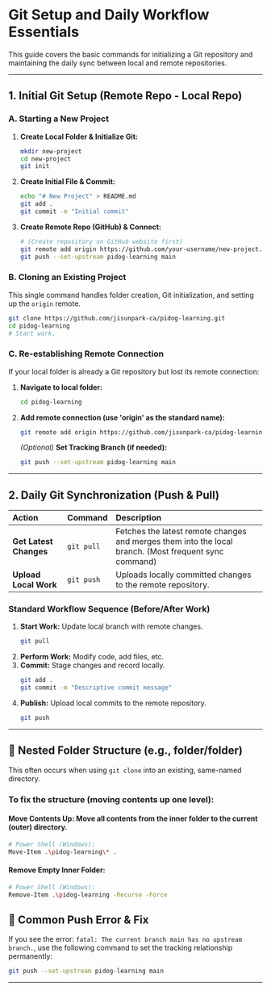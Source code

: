 # Git Setup and Daily Workflow Essentials

This guide covers the basic commands for initializing a Git repository and maintaining the daily sync between local and remote repositories.

---

## 1. Initial Git Setup (Remote Repo - Local Repo)

### A. Starting a New Project

1.  **Create Local Folder & Initialize Git:**
    ```bash
    mkdir new-project
    cd new-project
    git init
    ```
2.  **Create Initial File & Commit:**
    ```bash
    echo "# New Project" > README.md
    git add .
    git commit -m "Initial commit"
    ```
3.  **Create Remote Repo (GitHub) & Connect:**
    ```bash
    # (Create repository on GitHub website first)
    git remote add origin https://github.com/your-username/new-project.git
    git push --set-upstream pidog-learning main
    ```

### B. Cloning an Existing Project

This single command handles folder creation, Git initialization, and setting up the `origin` remote.

```bash
git clone https://github.com/jisunpark-ca/pidog-learning.git
cd pidog-learning
# Start work.
```

### C. Re-establishing Remote Connection

If your local folder is already a Git repository but lost its remote connection:

1.  **Navigate to local folder:**
    ```bash
    cd pidog-learning
    ```
2.  **Add remote connection (use 'origin' as the standard name):**
    ```bash
    git remote add origin https://github.com/jisunpark-ca/pidog-learning.git
    ```
    *(Optional)* **Set Tracking Branch (if needed):**
    ```bash
    git push --set-upstream pidog-learning main
    ```
---

## 2. Daily Git Synchronization (Push & Pull)

| Action | Command | Description |
| :--- | :--- | :--- |
| **Get Latest Changes** | `git pull` | Fetches the latest remote changes and merges them into the local branch. (Most frequent sync command)|
| **Upload Local Work** | `git push` | Uploads locally committed changes to the remote repository. |

### Standard Workflow Sequence (Before/After Work)

1.  **Start Work:** Update local branch with remote changes.
    ```bash
    git pull
    ```
2.  **Perform Work:** Modify code, add files, etc.
3.  **Commit:** Stage changes and record locally.
    ```bash
    git add .
    git commit -m "Descriptive commit message"
    ```
3.  **Publish:** Upload local commits to the remote repository.
    ```bash
    git push
    ```

---
## 🚨 Nested Folder Structure (e.g., folder/folder)

This often occurs when using `git clone` into an existing, same-named directory.

### To fix the structure (moving contents up one level):

#### Move Contents Up: Move all contents from the inner folder to the current (outer) directory.
```bash
# Power Shell (Windows):
Move-Item .\pidog-learning\* .
```
#### Remove Empty Inner Folder:
```bash
# Power Shell (Windows):
Remove-Item .\pidog-learning -Recurse -Force
```

## 🚨 Common Push Error & Fix

If you see the error: `fatal: The current branch main has no upstream branch.`, use the following command to set the tracking relationship permanently:

```bash
git push --set-upstream pidog-learning main
```
---
